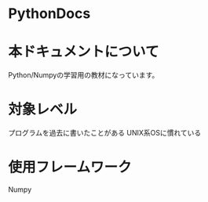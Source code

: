# PythonDocs

# 本ドキュメントについて

Python/Numpyの学習用の教材になっています。

# 対象レベル

プログラムを過去に書いたことがある
UNIX系OSに慣れている

# 使用フレームワーク

Numpy
